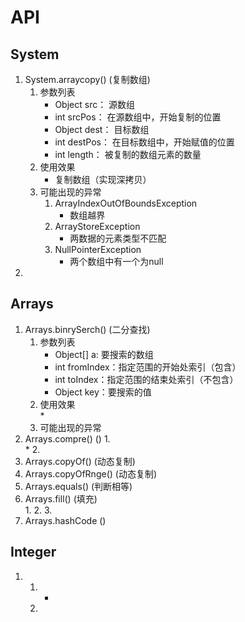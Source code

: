 # API
## System
   1. System.arraycopy() (复制数组)  
        1. 参数列表
            * Object src：   源数组
            * int srcPos：   在源数组中，开始复制的位置
            * Object dest：  目标数组
            * int destPos：  在目标数组中，开始赋值的位置
            * int length：   被复制的数组元素的数量  
        2. 使用效果  
            * 复制数组（实现深拷贝）  
        3. 可能出现的异常  
            1. ArrayIndexOutOfBoundsException
                * 数组越界
            2. ArrayStoreException
                * 两数据的元素类型不匹配
            3. NullPointerException
                * 两个数组中有一个为null
  2.  
## Arrays
1. Arrays.binrySerch() (二分查找)  
    1. 参数列表  
        * Object[] a: 要搜索的数组
        * int fromIndex：指定范围的开始处索引（包含）
        * int toIndex：指定范围的结束处索引（不包含）
        * Object key：要搜索的值  
    2. 使用效果  
        * 
    3. 可能出现的异常  
2. Arrays.compre()  ()
    1.  
        * 
    2.     
1. Arrays.copyOf() (动态复制)
1. Arrays.copyOfRnge() (动态复制)
1. Arrays.equals() (判断相等)  
1. Arrays.fill() (填充)  
    1.
    2.
    3.
1. Arrays.hashCode () 
## Integer  
1. 
    1. 
        *
    1. 